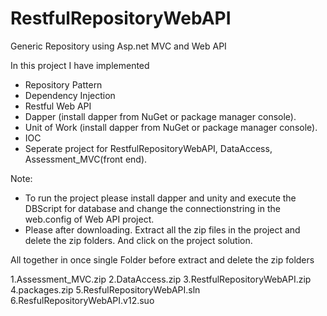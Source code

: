 # RestfulRepositoryWebAPI
Generic Repository using Asp.net MVC and Web API

In this project I have implemented
- Repository Pattern
- Dependency Injection
- Restful Web API 
- Dapper (install dapper from NuGet or package manager console).
- Unit of Work (install dapper from NuGet or package manager console).
- IOC
- Seperate project for RestfulRepositoryWebAPI, DataAccess, Assessment_MVC(front end).

Note: 
- To run the project please install dapper and unity and execute the DBScript for database and change the connectionstring in the web.config of Web API project.
- Please after downloading. Extract all the zip files in the project and delete the zip folders. And click on the project solution.

All together in once single Folder before extract and delete the zip folders

1.Assessment_MVC.zip
2.DataAccess.zip
3.RestfulRepositoryWebAPI.zip
4.packages.zip
5.ResfulRepositoryWebAPI.sln
6.ResfulRepositoryWebAPI.v12.suo


